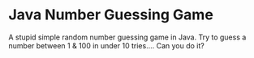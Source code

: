# Java Number Guessing Game

A stupid simple random number guessing game in Java. Try to guess a number between 1 & 100 in under 10 tries.... Can you do it?
